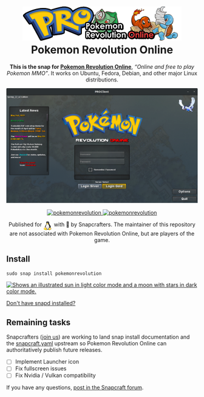 <h1 align="center">
  <img src="./docs/logo.png" alt="Pokemon Revolution Online">
  <br />
  Pokemon Revolution Online
</h1>

<p align="center"><b>This is the snap for <a href="https://pokemonrevolution.net/">Pokemon Revolution Online</a></b>, <i>“Online and free to play Pokemon MMO”</i>. It works on Ubuntu, Fedora, Debian, and other major Linux
distributions.</p>

![pokemon-revolution-online](./docs/screenshots/1.png?raw=true "PBO Client")

<p align="center">
<a href="https://snapcraft.io/pokemonrevolution">
  <img alt="pokemonrevolution" src="https://snapcraft.io/pokemonrevolution/badge.svg" />
</a>
<a href="https://snapcraft.io/pokemonrevolution">
  <img alt="pokemonrevolution" src="https://snapcraft.io/pokemonrevolution/trending.svg?name=0" />
</a>
</p>

<!-- Uncomment and modify this when you have a screenshot
![my-snap-name](screenshot.png?raw=true "my-snap-name")
-->

<p align="center">Published for <img src="https://raw.githubusercontent.com/anythingcodes/slack-emoji-for-techies/gh-pages/emoji/tux.png" align="top" width="24" /> with 💝 by Snapcrafters. The maintainer of this repository are not associated with Pokemon Revolution Online, but are players of the game.</p>

## Install

```shell
sudo snap install pokemonrevolution
```

<a href="https://snapcraft.io/pokemonrevolution" title="Get it from the Snap Store">
    <picture>
      <source media="(prefers-color-scheme: dark)" srcset="https://snapcraft.io/static/images/badges/en/snap-store-black.svg">
      <img alt="Shows an illustrated sun in light color mode and a moon with stars in dark color mode." src="https://snapcraft.io/static/images/badges/en/snap-store-black.svg">
    </picture>
</a>

[Don't have snapd installed?](https://snapcraft.io/docs/core/install)

## Remaining tasks
<!-- Uncomment and modify this when you have a screenshot
![my-snap-name](screenshot.png?raw=true "my-snap-name")
-->

Snapcrafters ([join us](https://forum.snapcraft.io/t/snapcrafters-reboot/24625)) are working to land snap install documentation and the [snapcraft.yaml](https://github.com/snapcrafters/fork-and-rename-me/blob/master/snap/snapcraft.yaml) upstream so Pokemon Revolution Online can authoritatively publish future releases.

  - [ ] Implement Launcher icon
  - [ ] Fix fullscreen issues
  - [ ] Fix Nvidia / Vulkan compatibility

If you have any questions, [post in the Snapcraft forum](https://forum.snapcraft.io).

<!--
## The Snapcrafters

| [![Your Name](https://gravatar.com/avatar/bc0bced65e963eb5c3a16cab8b004431/?s=128)](https://github.com/yourname/) |
| :---: |
| [Your Name](https://github.com/yourname/) |
--> 

<!-- Uncomment and modify this when you have upstream contacts
## Upstream

| [![Upstream Name](https://gravatar.com/avatar/bc0bced65e963eb5c3a16cab8b004431?s=128)](https://github.com/upstreamname) |
| :---: |
| [Upstream Name](https://github.com/upstreamname) |
-->
